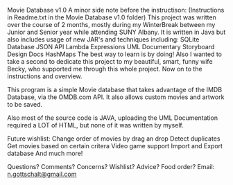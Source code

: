 Movie Database v1.0
A minor side note before the instructison: (Instructions in Readme.txt
in the Movie Database v1.0 folder)
This project was written over the course of 2 months, mostly during my
WinterBreak between my Junior and Senior year while attending SUNY Albany.
It is written in Java but also includes usage of new JAR's and techniques 
including:
	SQLite Database
	JSON API
	Lambda Expressions
	UML Documentary
	Storyboard
	Design Docs
	HashMaps
The best way to learn is by doing! Also I wanted to take a second to 
dedicate this project to my beautiful, smart, funny wife Becky, who 
supported me through this whole project. Now on to the instructions and 
overview.

This program is a simple Movie database that takes advantage of the IMDB 
Database, via the OMDB.com API. It also allows custom movies and artwork
to be saved.

Also most of the source code is JAVA, uploading the UML Documentation 
required a LOT of HTML, but none of it was written by myself.

Future wishlist:
	Change order of movies by drag an drop
	Detect duplicates
	Get movies based on certain critera
	Video game support
	Import and Export database
	And much more!
	
Questions? Comments? Concerns? Wishlist? Advice? Food order? 
Email: n.gottschalt@gmail.com
